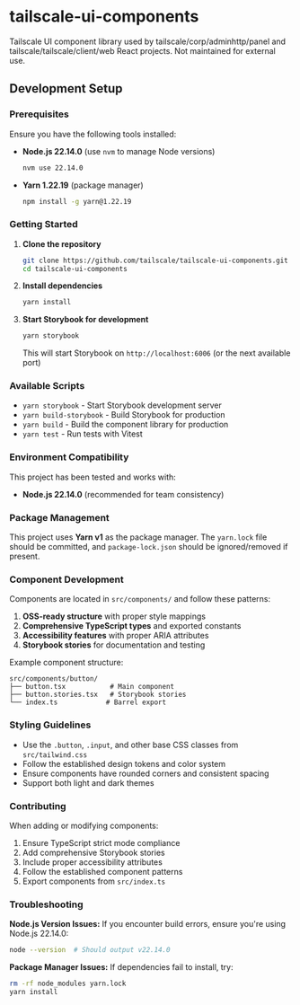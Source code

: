 # tailscale-ui-components

Tailscale UI component library used by tailscale/corp/adminhttp/panel and tailscale/tailscale/client/web React projects. Not maintained for external use.

## Development Setup

### Prerequisites

Ensure you have the following tools installed:

- **Node.js 22.14.0** (use `nvm` to manage Node versions)
  ```bash
  nvm use 22.14.0
  ```
- **Yarn 1.22.19** (package manager)
  ```bash
  npm install -g yarn@1.22.19
  ```

### Getting Started

1. **Clone the repository**
   ```bash
   git clone https://github.com/tailscale/tailscale-ui-components.git
   cd tailscale-ui-components
   ```

2. **Install dependencies**
   ```bash
   yarn install
   ```

3. **Start Storybook for development**
   ```bash
   yarn storybook
   ```
   This will start Storybook on `http://localhost:6006` (or the next available port)

### Available Scripts

- `yarn storybook` - Start Storybook development server
- `yarn build-storybook` - Build Storybook for production
- `yarn build` - Build the component library for production
- `yarn test` - Run tests with Vitest

### Environment Compatibility

This project has been tested and works with:
- **Node.js 22.14.0** (recommended for team consistency)

### Package Management

This project uses **Yarn v1** as the package manager. The `yarn.lock` file should be committed, and `package-lock.json` should be ignored/removed if present.

### Component Development

Components are located in `src/components/` and follow these patterns:

1. **OSS-ready structure** with proper style mappings
2. **Comprehensive TypeScript types** and exported constants
3. **Accessibility features** with proper ARIA attributes
4. **Storybook stories** for documentation and testing

Example component structure:
```
src/components/button/
├── button.tsx           # Main component
├── button.stories.tsx   # Storybook stories
└── index.ts            # Barrel export
```

### Styling Guidelines

- Use the `.button`, `.input`, and other base CSS classes from `src/tailwind.css`
- Follow the established design tokens and color system
- Ensure components have rounded corners and consistent spacing
- Support both light and dark themes

### Contributing

When adding or modifying components:

1. Ensure TypeScript strict mode compliance
2. Add comprehensive Storybook stories
3. Include proper accessibility attributes
4. Follow the established component patterns
5. Export components from `src/index.ts`

### Troubleshooting

**Node.js Version Issues:**
If you encounter build errors, ensure you're using Node.js 22.14.0:
```bash
node --version  # Should output v22.14.0
```

**Package Manager Issues:**
If dependencies fail to install, try:
```bash
rm -rf node_modules yarn.lock
yarn install
```